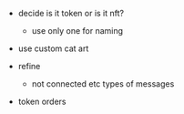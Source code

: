 -   decide is it token or is it nft?

    -   use only one for naming

-   use custom cat art
-   refine
    -   not connected etc types of messages
-   token orders
